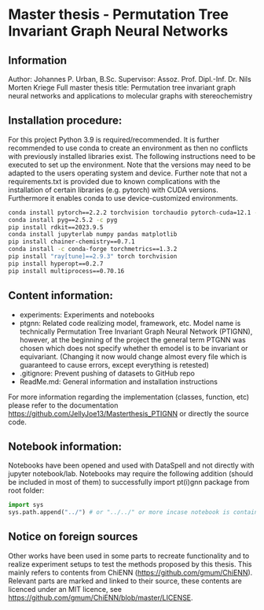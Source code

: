 # Master thesis - Permutation Tree Invariant Graph Neural Networks
## Information
Author: Johannes P. Urban, B.Sc.
Supervisor: Assoz. Prof. Dipl.-Inf. Dr. Nils Morten Kriege
Full master thesis title: Permutation tree invariant graph neural networks and applications to molecular graphs with stereochemistry

## Installation procedure:
For this project Python 3.9 is required/recommended. It is further recommended to use conda to create an environment 
as then no conflicts with previously installed libraries exist. The following instructions need to be executed to 
set up the environment. Note that the versions may need to be adapted to the users operating system and device.
Further note that not a requirements.txt is provided due to known complications with the installation of certain
libraries (e.g. pytorch) with CUDA versions. Furthermore it enables conda to use device-customized environments.
```bash
conda install pytorch==2.2.2 torchvision torchaudio pytorch-cuda=12.1 -c pytorch -c nvidia
conda install pyg==2.5.2 -c pyg
pip install rdkit==2023.9.5
conda install jupyterlab numpy pandas matplotlib
pip install chainer-chemistry==0.7.1
conda install -c conda-forge torchmetrics==1.3.2
pip install "ray[tune]==2.9.3" torch torchvision
pip install hyperopt==0.2.7
pip install multiprocess==0.70.16
```

## Content information:

- experiments: Experiments and notebooks
- ptgnn: Related code realizing model, framework, etc. Model name is technically Permutation Tree Invariant Graph Neural Network (PTIGNN),
however, at the beginning of the project the general term PTGNN was chosen which does not specify whether th emodel is to be invariant or
equivariant. (Changing it now would change almost every file which is guaranteed to cause errors, except everything is retested)
- .gitignore: Prevent pushing of datasets to GitHub repo
- ReadMe.md: General information and installation instructions

For more information regarding the implementation (classes, function, etc) please refer to the documentation https://github.com/JellyJoe13/Masterthesis_PTIGNN or directly the source code.

## Notebook information:

Notebooks have been opened and used with DataSpell and not directly with jupyter notebook/lab. Notebooks may require the following addition (should be included in most of them) to successfully import pt(i)gnn package from root folder:

```python
import sys
sys.path.append("../") # or "../../" or more incase notebook is contained in a deeper subfolder structure 
```

## Notice on foreign sources

Other works have been used in some parts to recreate functionality and to realize experiment setups to test the methods
proposed by this thesis. This mainly refers to contents from ChiENN (https://github.com/gmum/ChiENN). Relevant parts are marked and linked to their 
source, these contents are licenced under an MIT licence, see https://github.com/gmum/ChiENN/blob/master/LICENSE.